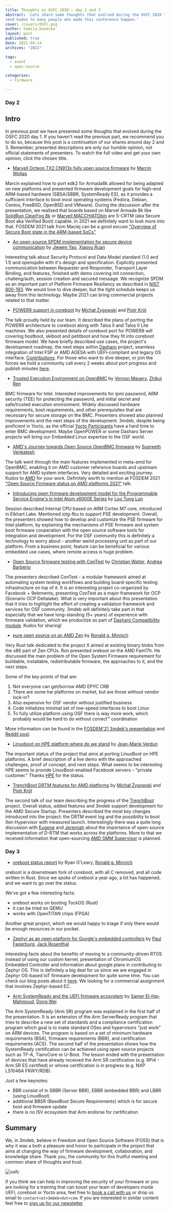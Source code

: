 ```yaml
---
title: Thoughts on OSFC 2020 – day 2 and 3
abstract: 'Lets share some thoughts that evolved during the OSFC 2020 talks and
send kudos to many people who made this conference happen.'
cover: /covers/OSFC.png
author: kamila.banecka
layout: post
published: true
date: 2021-04-14
archives: "2021"

tags:
  - event
  - open-source

categories:
  - Firmware

---
```


### Day 2

## Intro

In previous post we have presented some thoughts that evolved during the OSFC
2020 day 1. If you haven't read the previous part, we recommend you to do so,
because this post is a continuation of our shares around day 2 and 3. Remember,
presented descriptions are only our humble opinion, not official statements of
presenters. To watch the full video and get your own opinion, click the chosen
title.

- [Marvell Octeon TX2 CN913x fully open source firmware](https://vimeo.com/488149573)
  by [Marcin Wojtas](https://cfp.osfc.io/osfc2020/speaker/UY88NG/)

Marcin explained how to port edk2 for Armada8k allowed for being adapted on new
platforms and presented firmware development goals for high-end ARM-based
hardware (SBSA/SBBR, SystemReady ES), as it provides a sufficient interface to
boot most operating systems (Fedora, Debian, Centos, FreeBSD, OpenBSD and
VMware). During the discussion after the presentation, we realized that boards
based on Marvel Armada 8k like
[SolidRun ClearFog 8k](https://web.archive.org/web/20220626044743/https://www.solid-run.com/embedded-networking/marvell-armada-family/clearfog-gt-8k/)
or [Marvell MACCHIATObin](https://web.archive.org/web/20230401112146/http://macchiatobin.net/)
are S-CRTM (aka Secure Boot aka Verified Boot) capable. In 2021 we definitely
want to look more into that. FOSDEM 2021 talk from Maciej can be a good excuse
["Overview of Secure Boot state in the ARM-based SoCs"](https://fosdem.org/2021/schedule/event/tee_arm_secboot/)

- [An open-source SPDM implementation for secure device communication](https://vimeo.com/488130792)
  by [Jiewen Yao](https://cfp.osfc.io/osfc2020/speaker/YMDVAF/),
  [Xiaoyu Ruan](https://cfp.osfc.io/osfc2020/speaker/RPMDGJ/)

Interesting talk about Security Protocol and Data Model standard (1.0 and 1.1)
and openspdm with it's design and specification. Explicitly presented
communication between Requester and Responder, Transport Layer Binding, and
features, finished with demo covering init connection, challeng/auth, session
creation and secured message. We recognize SPDM as an important part of Platform
Firmware Resiliency as described in [NIST 800-193](https://csrc.nist.gov/pubs/sp/800/193/final).
We would love to dive deeper, but the tight schedule keeps us away from this
technology. Maybe 2021 can bring commercial projects related to that matter.

- [POWER9 support in coreboot](https://vimeo.com/488133382) by
  [Michał Żygowski](https://twitter.com/_miczyg_) and
  [Piotr Król](https://twitter.com/pietrushnic)

The talk proudly held by our team. It described the plans of porting the POWER9
architecture to coreboot along with Talos II and Talos II Lite machines. We also
presented details of coreboot port for POWER9 will covering hostboot, skiboot
and petitboot and how they fit into coreboot firmware model. We have briefly
described use cases, the project's development roadmap, the next steps within
[Dasharo](https://dasharo.com) project, seamless integration of Intel FSP or AMD
AGESA with UEFI-compliant and legacy OS interface.
[Contributions](https://opensource.3mdeb.com/projects/coreboot.html). For those
who want to dive deeper, or join the forces we hold a community call every 2
weeks about port progress and publish minutes
[here](https://pad.riseup.net/p/r.bf2bf1fac6cac16bc23e38b77a5ac7eb).

- [Trusted Execution Environment on OpenBMC](https://vimeo.com/488146312) by
  [Vernon Mauery](https://twitter.com/vmauery),
  [Zhikui Ren](https://cfp.osfc.io/osfc2020/speaker/SVSWZA/)

BMC firmware for Intel. Interested improvements for ipmi password, ARM security
(TEE) for protecting the password, and initial secret and safe/trusted execution
environment. Widely discussed hardware requirements, boot requirements, and
other prerequisites that are necessary for secure storage on the BMC. Presenters
showed also planned improvements and the next steps of the development. 3mdeb,
despite being proficient in Yocto, as the official
[Yocto Participants](https://www.yoctoproject.org/ecosystem/participants/) have
a hard time to enter BMC development. Maybe OpenPOWER or some Dasharo Server
projects will bring our Embedded Linux expertise to the OSF world.

- [AMD's Journey towards Open Source OpenBMC firmware](https://vimeo.com/488132697)
  by [Supreeth Venkatesh](https://cfp.osfc.io/osfc2020/speaker/RSCYCX/)

The talk went through the main features implemented in meta-amd for OpenBMC,
enabling it on AMD customer reference boards and upstream support for AMD system
interfaces. Very detailed and exciting journey. Kudos to
[AMD](https://www.amd.com) for your work. Definitely worth to mention at
FOSDEM 2021
["Open Source Firmware status on AMD platforms 2021"](https://fosdem.org/2021/schedule/event/firmware_osfsoap2/)
talk.

- [Introducing open firmware development model for the Programmable Service
  Engine's in Intel Atom x6000E Series](https://vimeo.com/488148045)
  by [Loo Tung Lun](https://cfp.osfc.io/osfc2020/speaker/8DGVWR/)

Session described Internal CPU based on ARM Cortex M7 core, introduced in
Elkhart Lake. Mentioned iotg-fbu to support PSE development. Overall, the
presenters showed how to develop and customize the PSE firmware for Intel
platform, by explaining the mechanisms of PSE firmware and system boot firmware
cooperation with the open source software tools for integration and development.
For the OSF community this is definitely a technology to worry about - another
weird processing unit as part of our platform. From a business point, feature
can be beneficial for various embedded use cases, where remote access is huge
problem.

- [Open Source firmware testing with ConTest](https://vimeo.com/488148599) by
  [Christian Walter](https://twitter.com/nablahero),
  [Andrea Barberio](https://twitter.com/insomniacslk)

The presenters described ConTest - a modular framework aimed at automating
system testing workflows and building board-specific testing infrastructure on
top of it. It is an interesting project co-organized by Facebook + 9elements,
presenting ConTest as a major framework for OCP (Scenario OCP Deltalake). What
is very important about this presentation that it tries to highlight the effort
of creating a validation framework and services for OSF community. 3mdeb will
definitely take part in that especially that we have long-standing (5+ years) of
experience with firmware validation, which we productize as part of
[Dasharo Compatibility module](https://dasharo.com/pages/learn/). Kudos for
sharing!

- [pure open source on an AMD Zen](https://vimeo.com/488147337) by
  [Ronald g. Minnich](https://twitter.com/coreboot)

Very Rust talk dedicated to the project X aimed at existing binary blobs from
the x86 part of Zen CPUs. Ron presented oreboot on the AMD Fam17h. He discussed
the main problem of the Open System Firmware requirement for buildable,
installable, redistributable firmware, the approaches to it, and the next steps.

Some of the key points of that are:

1. Not everyone can get/borrow AMD EPYC CRB
1. There are some hw platforms on market, but are those without vendor lock-in?
1. Also expensive for OSF vendor without justified business
1. Code initializes minimal set of low-speed interfaces to boot Linux
1. To fully utilize platform using OSF there is way more work, which probably
   would be hard to do without correct™ coordination

More information can be found in the
[FOSDEM'21 3mdeb's presentation](https://fosdem.org/2021/schedule/event/firmware_osfsoap2/attachments/slides/4669/export/events/attachments/firmware_osfsoap2/slides/4669/Open_Source_Firmware_status_on_AMD_platforms_2021.pdf)
and
[Reddit post](https://www.reddit.com/r/Amd/comments/kfqni7/osfc_2020_open_source_firmware_conference_pure/ggmqd8j/?utm_source=share&utm_medium=web2x&context=3).

- [Linuxboot on HPE platform where do we stand](https://vimeo.com/488143135) by
  [Jean-Marie Verdun](https://twitter.com/vejmarie)

The important status of the project that aims at porting LinuxBoot on HPE
platforms. A brief description of a live demo with the approached challenges,
proof of concept, and next steps. What seems to be interesting HPE seems to
provide LinuxBoot-enabled Facebook servers – "private customer." Thanks
[HPE](https://www.hpe.com/us/en/home.html) for the status.

- [TrenchBoot DRTM features for AMD platforms](https://vimeo.com/488140434) by
  [Michał Żygowski](https://twitter.com/_miczyg_) and
  [Piotr Król](https://twitter.com/pietrushnic)

The second talk of our team describing the progress of the
[TrenchBoot](https://opensource.3mdeb.com/projects/trenchboot.html) project.
Overall status, added features and 3mdeb support development for the AMD Secure
Startup. Presenters described the most key changes introduced into the project:
the DRTM event log and the possibility to boot Xen Hypervisor with measured
launch. Interestingly there was a quite long discussion with
[Eugene](https://www.platformsecuritysummit.com/2018/speaker/myers/) and
[Jeremiah](https://linkedin.com/in/bluescreen/) about the importance of open-source
implementation of D-RTM that works across the platforms. More to that we
received information that open-sourcing
[AMD SMM Supervisor](https://community.amd.com/t5/amd-business-blog/amd-and-microsoft-secured-core-pc/ba-p/418204#:~:text=AMD%20SMM%20Supervisor%20resides%20in,SMM%20code%20at%20run%20time)
is planned.

### Day 3

- [oreboot status report](https://vimeo.com/488139577) by Ryan O'Leary,
  [Ronald g. Minnich](https://twitter.com/coreboot)

oreboot is a downstream fork of coreboot, with all C removed, and all code
written in Rust. Since we spoke of oreboot a year ago, a lot has happened, and
we want to go over the status.

We've got a few interesting facts:

- oreboot works on booting TockOS (Rust)
- it can be tried on QEMU
- works with OpenTITAN chips (FPGA)

Another great project, which we would happy to triage if only there would be
enough resources in our pocket.

- [Zephyr as an open platform for Google's embedded controllers](https://vimeo.com/488150463)
  by [Paul Fagerburg](https://cfp.osfc.io/osfc2020/speaker/ZZDUXC/),
  [Jack Rosenthal](https://cfp.osfc.io/osfc2020/speaker/H3RYF8/)

Interesting facts about the benefits of moving to a community-driven RTOS
instead of using our custom kernel, presentation of ChromiumOS Embedded
Controller and information about google plans in contributing to Zephyr OS. This
is definitely a big deal for us since we are engaged in Zephyr OS-based IoT
firmware development for quite some time. You can check our blog posts about it
[here](https://blog.3mdeb.com/tags/zephyr/). We looking for a commercial
assignment that involves Zephyr-based EC.

- [Arm SystemReady and the UEFI firmware ecosystem](https://vimeo.com/488131661)
  by [Samer El-Haj-Mahmoud](https://cfp.osfc.io/osfc2020/speaker/3DPRVF/),
  [Dong Wei](https://cfp.osfc.io/osfc2020/speaker/8FY7QG/)

The Arm SystemReady (Arm SR) program was explained in the first half of the
presentation. It is an extension of the Arm ServerReady program that tries to
describe a new set of standards and a compliance certification program which
goal is to make standard OSes and hypervisors "just work" on ARM devices. The
program is based on a set of minimum hardware requirements (BSA), firmware
requirements (BBR), and certification requirements (ACS). The second half of the
presentation shows how the SystemReady certification can be achieved using open
source projects such as TF-A, TianoCore or U-Boot. The lesson ended with the
presentation of devices that have already received the Arm SR certification
(e.g. RPi4 - Arm SR ES certified) or whose certification is in progress (e.g.
NXP LS1046A FRWY/RDB).

Just a few keynotes:

- BBR consist of in SBBR (Server BBR), EBBR (embedded BBR) and LBBR (using
  LinuxBoot)
- additional BBSR (BaseBoot Secure Requirements) which is for secure boot and
  firmware update
- there is no ISV ecosystem that Arm endorse for certification

## Summary

We, in 3mdeb, believe in Freedom and Open Source Software (FOSS) that is why it
was a both a pleasure and honor to participate in the project that aims at
changing the way of firmware development, collaboration, and knowledge share.
Thank you, the community for this fruitful meeting and common share of thoughts
and trust.

![osfc](/img/osfc.png)

If you think we can help in improving the security of your firmware or you are
looking for a training that can boost your team of developers inside UEFI,
coreboot or Yocto area, feel free to [book a call with
us](https://cloud.3mdeb.com/index.php/apps/calendar/appointment/n7T65toSaD9t) or
drop us email to `contact<at>3mdeb<dot>com`. If you are interested in similar
content feel free to [sign up for our
newsletter](https://3mdeb.com/subscribe/3mdeb_newsletter.html)
